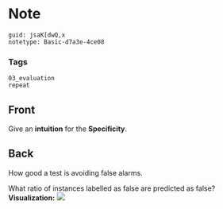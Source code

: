 # Note
```
guid: jsaK[dwQ,x
notetype: Basic-d7a3e-4ce08
```

### Tags
```
03_evaluation
repeat
```

## Front
Give an <b>intuition</b> for the <b>Specificity</b>.

## Back
How good a test is avoiding false alarms.
<div>What ratio of instances labelled as false are predicted as
false? <b>Visualization:</b> <img src="341px-Sensitivity_and_specificity_1.01.svg.png"></div>
